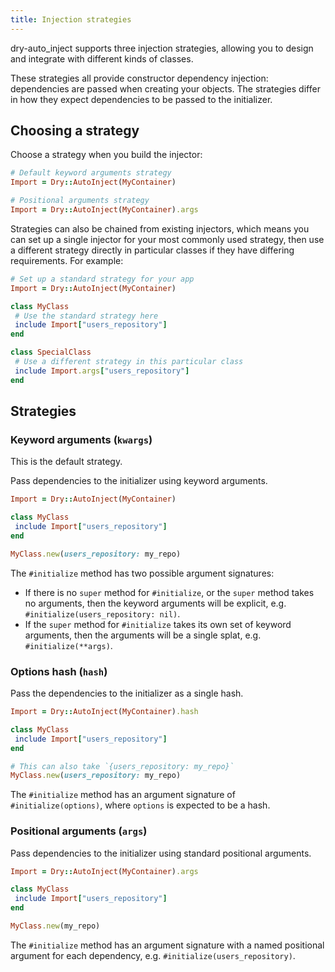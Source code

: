 ```yaml
---
title: Injection strategies
---
```


dry-auto_inject supports three injection strategies, allowing you to design and integrate with different kinds of classes.

These strategies all provide constructor dependency injection: dependencies are passed when creating your objects. The strategies differ in how they expect dependencies to be passed to the initializer.

## Choosing a strategy

Choose a strategy when you build the injector:

```ruby
# Default keyword arguments strategy
Import = Dry::AutoInject(MyContainer)

# Positional arguments strategy
Import = Dry::AutoInject(MyContainer).args
```

Strategies can also be chained from existing injectors, which means you can set up a single injector for your most commonly used strategy, then use a different strategy directly in particular classes if they have differing requirements. For example:

```ruby
# Set up a standard strategy for your app
Import = Dry::AutoInject(MyContainer)

class MyClass
 # Use the standard strategy here
 include Import["users_repository"]
end

class SpecialClass
 # Use a different strategy in this particular class
 include Import.args["users_repository"]
end
```

## Strategies

### Keyword arguments (`kwargs`)

This is the default strategy.

Pass dependencies to the initializer using keyword arguments.

```ruby
Import = Dry::AutoInject(MyContainer)

class MyClass
 include Import["users_repository"]
end

MyClass.new(users_repository: my_repo)
```

The `#initialize` method has two possible argument signatures:

- If there is no `super` method for `#initialize`, or the `super` method takes no arguments, then the keyword arguments will be explicit, e.g. `#initialize(users_repository: nil)`.
- If the `super` method for `#initialize` takes its own set of keyword arguments, then the arguments will be a single splat, e.g. `#initialize(**args)`.

### Options hash (`hash`)

Pass the dependencies to the initializer as a single hash.

```ruby
Import = Dry::AutoInject(MyContainer).hash

class MyClass
 include Import["users_repository"]
end

# This can also take `{users_repository: my_repo}`
MyClass.new(users_repository: my_repo)
```

The `#initialize` method has an argument signature of `#initialize(options)`, where `options` is expected to be a hash.

### Positional arguments (`args`)

Pass dependencies to the initializer using standard positional arguments.

```ruby
Import = Dry::AutoInject(MyContainer).args

class MyClass
 include Import["users_repository"]
end

MyClass.new(my_repo)
```

The `#initialize` method has an argument signature with a named positional argument for each dependency, e.g. `#initialize(users_repository)`.
